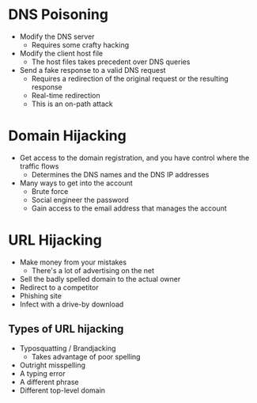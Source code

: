 # DNS Poisoning
- Modify the DNS server
	- Requires some crafty hacking
- Modify the client host file
	- The host files takes precedent over DNS queries
- Send a fake response to a valid DNS request
	- Requires a redirection of the original request or the resulting response
	- Real-time redirection
	- This is an on-path attack
# Domain Hijacking
- Get access to the domain registration, and you have control where the traffic flows
	- Determines the DNS names and the DNS IP addresses
- Many ways to get into the account
	- Brute force
	- Social engineer the password
	- Gain access to the email address that manages the account
# URL Hijacking
- Make money from your mistakes
	- There's a lot of advertising on the net
- Sell the badly spelled domain to the actual owner
- Redirect to a competitor
- Phishing site
- Infect with a drive-by download
## Types of URL hijacking
- Typosquatting / Brandjacking
	- Takes advantage of poor spelling
- Outright misspelling
- A typing error
- A different phrase
- Different top-level domain